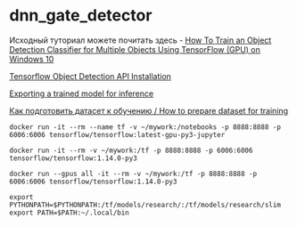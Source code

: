 # dnn_gate_detector

Исходный туториал можете почитать здесь - [How To Train an Object Detection Classifier for Multiple Objects Using TensorFlow (GPU) on Windows 10](https://github.com/EdjeElectronics/TensorFlow-Object-Detection-API-Tutorial-Train-Multiple-Objects-Windows-10)

[Tensorflow Object Detection API Installation](https://github.com/tensorflow/models/blob/master/research/object_detection/g3doc/installation.md)

[Exporting a trained model for inference](https://github.com/tensorflow/models/blob/master/research/object_detection/g3doc/exporting_models.md)

[Как подготовить датасет к обучению / How to prepare dataset for training](https://github.com/vladushked/dnn_gate_detector/wiki/%D0%9A%D0%B0%D0%BA-%D0%BF%D0%BE%D0%B4%D0%B3%D0%BE%D1%82%D0%BE%D0%B2%D0%B8%D1%82%D1%8C-%D0%B4%D0%B0%D1%82%D0%B0%D1%81%D0%B5%D1%82-%D0%BA-%D0%BE%D0%B1%D1%83%D1%87%D0%B5%D0%BD%D0%B8%D1%8E---How-to-prepare-dataset-for-training)

`docker run -it --rm --name tf -v ~/mywork:/notebooks -p 8888:8888 -p 6006:6006 tensorflow/tensorflow:latest-gpu-py3-jupyter`

`docker run -it --rm -v ~/mywork:/tf -p 8888:8888 -p 6006:6006 tensorflow/tensorflow:1.14.0-py3`

`docker run --gpus all -it --rm -v ~/mywork:/tf -p 8888:8888 -p 6006:6006 tensorflow/tensorflow:1.14.0-py3`

`export PYTHONPATH=$PYTHONPATH:/tf/models/research/:/tf/models/research/slim
export PATH=$PATH:~/.local/bin`
